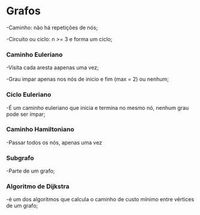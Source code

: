 # Grafos

-Caminho: não há repetições de nós;

-Circuito ou ciclo: n >= 3 e forma um ciclo;

### Caminho Euleriano

-Visita cada aresta aapenas uma vez;

-Grau impar apenas nos nós de inicio e fim (max = 2) ou nenhum;

### Ciclo Euleriano

-É um caminho euleriano que inicia e termina no mesmo nó, nenhum grau pode ser ímpar;

### Caminho Hamiltoniano

-Passar todos os nós, apenas uma vez

### Subgrafo

-Parte de um grafo;

### Algoritmo de Dijkstra

-é um dos algoritmos que calcula o caminho de custo mínimo entre vértices de um grafo;
